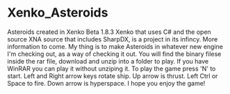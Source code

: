 # Xenko_Asteroids
Asteroids created in Xenko Beta 1.8.3
Xenko that uses C# and the open source XNA source that includes SharpDX, is a project in its infincy. More information to come.
My thing is to make Asteroids in whatever new engine I'm checking out, as a way of checking it out.
You will find the binary filese inside the rar file, download and unzip into a folder to play. If you have WinRAR you can play it without unziping it.
To play the game press 'N' to start. Left and Right arrow keys rotate ship. Up arrow is thrust. Left Ctrl or Space to fire. Down arrow is hyperspace.
I hope you enjoy the game!